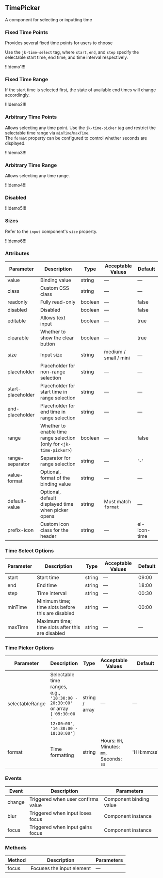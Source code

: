 ## TimePicker  

A component for selecting or inputting time  

### Fixed Time Points  

Provides several fixed time points for users to choose  

Use the `jk-time-select` tag, where `start`, `end`, and `step` specify the selectable start time, end time, and time interval respectively.  

!!!demo1!!!  

### Fixed Time Range  

If the start time is selected first, the state of available end times will change accordingly.  

!!!demo2!!!  

### Arbitrary Time Points  

Allows selecting any time point. Use the `jk-time-picker` tag and restrict the selectable time range via `minTime`/`maxTime`.  
The `format` property can be configured to control whether seconds are displayed.  

!!!demo3!!!  

### Arbitrary Time Range  

Allows selecting any time range.  

!!!demo4!!!  

### Disabled  

!!!demo5!!!  

### Sizes  

Refer to the `input` component's `size` property.  

!!!demo6!!!  

### Attributes  

| Parameter          | Description                                           | Type     | Acceptable Values       | Default      |  
| ------------------ | ----------------------------------------------------- | -------- | ----------------------- | ------------ |  
| value              | Binding value                                         | string   | —                       | —            |  
| class              | Custom CSS class                                      | string   | —                       | —            |  
| readonly           | Fully read-only                                       | boolean  | —                       | false        |  
| disabled           | Disabled                                              | boolean  | —                       | false        |  
| editable           | Allows text input                                     | boolean  | —                       | true         |  
| clearable          | Whether to show the clear button                      | boolean  | —                       | true         |  
| size               | Input size                                            | string   | medium / small / mini   | —            |  
| placeholder        | Placeholder for non-range selection                   | string   | —                       | —            |  
| start-placeholder  | Placeholder for start time in range selection         | string   | —                       | —            |  
| end-placeholder    | Placeholder for end time in range selection           | string   | —                       | —            |  
| range              | Whether to enable time range selection (only for `<jk-time-picker>`) | boolean | — | false |  
| range-separator    | Separator for range selection                         | string   | —                       | '-'          |  
| value-format       | Optional, format of the binding value                 | string   | —                       | —            |  
| default-value      | Optional, default displayed time when picker opens    | string   | Must match `format`     | —            |  
| prefix-icon        | Custom icon class for the header                      | string   | —                       | el-icon-time |  

### Time Select Options  

| Parameter | Description                                   | Type   | Acceptable Values | Default |  
| --------- | -------------------------------------------- | ------ | ----------------- | ------- |  
| start     | Start time                                   | string | —                 | 09:00   |  
| end       | End time                                     | string | —                 | 18:00   |  
| step      | Time interval                                | string | —                 | 00:30   |  
| minTime   | Minimum time; time slots before this are disabled | string | —      | 00:00   |  
| maxTime   | Maximum time; time slots after this are disabled  | string | —      | —       |  

### Time Picker Options  

| Parameter         | Description                                                                 | Type           | Acceptable Values               | Default      |  
| ----------------- | --------------------------------------------------------------------------- | -------------- | ------------------------------- | ------------ |  
| selectableRange   | Selectable time ranges, e.g., `'18:30:00 - 20:30:00'` or array `['09:30:00 - 12:00:00', '14:30:00 - 18:30:00']` | string / array | — | — |  
| format            | Time formatting                                                             | string         | Hours: `HH`, Minutes: `mm`, Seconds: `ss` | 'HH:mm:ss' |  

### Events  

| Event   | Description                         | Parameters        |  
| ------- | ----------------------------------- | ----------------- |  
| change  | Triggered when user confirms value  | Component binding value |  
| blur    | Triggered when input loses focus    | Component instance |  
| focus   | Triggered when input gains focus    | Component instance |  

### Methods  

| Method | Description               | Parameters |  
| ------ | ------------------------- | ---------- |  
| focus  | Focuses the input element | —          |